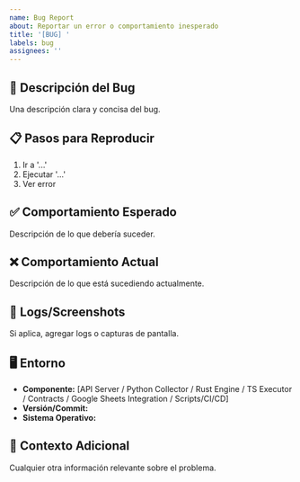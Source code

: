 ```yaml
---
name: Bug Report
about: Reportar un error o comportamiento inesperado
title: '[BUG] '
labels: bug
assignees: ''
---
```


## 🐛 Descripción del Bug

Una descripción clara y concisa del bug.

## 📋 Pasos para Reproducir

1. Ir a '...'
2. Ejecutar '...'
3. Ver error

## ✅ Comportamiento Esperado

Descripción de lo que debería suceder.

## ❌ Comportamiento Actual

Descripción de lo que está sucediendo actualmente.

## 📸 Logs/Screenshots

Si aplica, agregar logs o capturas de pantalla.

## 🖥️ Entorno

- **Componente:** [API Server / Python Collector / Rust Engine / TS Executor / Contracts / Google Sheets Integration / Scripts/CI/CD]
- **Versión/Commit:** 
- **Sistema Operativo:** 

## 📝 Contexto Adicional

Cualquier otra información relevante sobre el problema.
